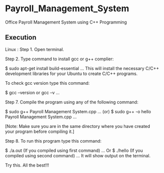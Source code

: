 # Payroll_Management_System
Office Payroll Management System using C++ Programming
## Execution
Linux :
Step 1. Open terminal.

Step 2. Type command to install gcc or g++ complier:

$ sudo apt-get install build-essential
...
This will install the necessary C/C++ development libraries for your Ubuntu to create C/C++ programs.

To check gcc version type this command:

$ gcc –version or gcc –v
...

Step 7. Compile the program using any of the following command:

$ sudo g++ Payroll Management System.cpp 
...
(or)
$ sudo g++ -o hello Payroll Management System.cpp
...

[Note: Make sure you are in the same directory where you have created your program before compiling it.]

Step 8. To run this program type this command:

$ ./a.out (If you compiled using first command)
...
Or
$ ./hello (If you compiled using second command)
...
It will show output on the terminal.

Try this. All the best!!!
